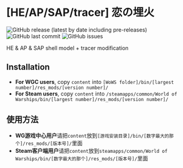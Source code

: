 ﻿# [HE/AP/SAP/tracer] 恋の埋火

![GitHub release (latest by date including pre-releases)](https://img.shields.io/github/v/release/SEA-group/DanColle-Koi-no-Uzumehi?include_prereleases)
![GitHub last commit](https://img.shields.io/github/last-commit/SEA-group/DanColle-Koi-no-Uzumehi)
![GitHub issues](https://img.shields.io/github/issues-raw/SEA-group/DanColle-Koi-no-Uzumehi)

HE & AP & SAP shell model + tracer modification

## Installation
* **For WGC users**, copy `content` into `[WoWS folder]/bin/[largest number]/res_mods/[version number]/`
* **For Steam users**, copy `content` into `/steamapps/common/World of Warships/bin/[largest number]/res_mods/[version number]/`

## 使用方法
* **WG游戏中心用户**请把`content`放到`[游戏安装目录]/bin/[数字最大的那个]/res_mods/[版本号]/`里面
* **Steam客户端用户**请把`content`放到`steamapps/common/World of Warships/bin/[数字最大的那个]/res_mods/[版本号]/`里面